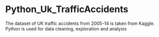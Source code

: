 # Python_Uk_TrafficAccidents
The dataset of UK traffic accidents from 2005-14 is taken from Kaggle. Python is used for data cleaning, exploration and analysis
